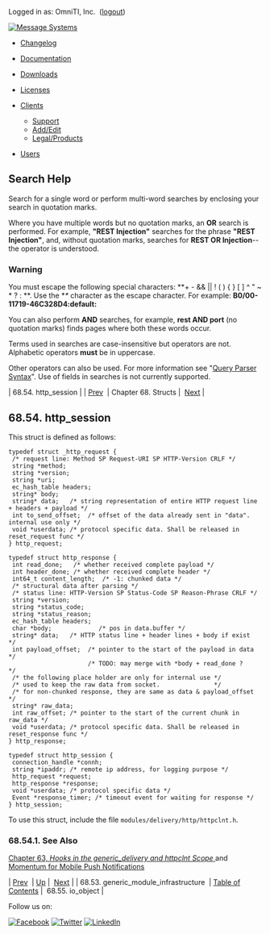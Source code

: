Logged in as: OmniTI, Inc.  ([logout](https://support.messagesystems.com/logout.php))

[![Message Systems](https://support.messagesystems.com/images/ms-white205.png)](https://support.messagesystems.com/start.php) 

*   [Changelog](https://support.messagesystems.com/start.php?show=changelog)
*   [Documentation](https://support.messagesystems.com/docs/)
*   [Downloads](https://support.messagesystems.com/start.php)

*   [Licenses](https://support.messagesystems.com/license_summary.php)
*   <a href="">Clients</a>
    *   [Support](https://support.messagesystems.com/cs.php)
    *   [Add/Edit](https://support.messagesystems.com/edit_client.php)
    *   [Legal/Products](https://support.messagesystems.com/edit_products.php)
*   [Users](https://support.messagesystems.com/edit_customer.php)

## Search Help

Search for a single word or perform multi-word searches by enclosing your search in quotation marks.

Where you have multiple words but no quotation marks, an **OR** search is performed. For example, **"REST Injection"** searches for the phrase **"REST Injection"**, and, without quotation marks, searches for **REST OR Injection**--the operator is understood.

### Warning

You must escape the following special characters: **+ - && || ! ( ) { } [ ] ^ " ~ * ? : \**. Use the **\** character as the escape character. For example: **B0/00-11719-46C328D4\:default\:**

You can also perform **AND** searches, for example, **rest AND port** (no quotation marks) finds pages where both these words occur.

Terms used in searches are case-insensitive but operators are not. Alphabetic operators **must** be in uppercase.

Other operators can also be used. For more information see "[Query Parser Syntax](https://lucene.apache.org/core/old_versioned_docs/versions/3_0_0/queryparsersyntax.html)". Use of fields in searches is not currently supported.

| 68.54. http_session |
| [Prev](structs.generic_module_infrastructure.php)  | Chapter 68. Structs |  [Next](structs.io_object.php) |

## 68.54. http_session

This struct is defined as follows:

```
typedef struct _http_request {
 /* request line: Method SP Request-URI SP HTTP-Version CRLF */
 string *method;
 string *version;
 string *uri;
 ec_hash_table headers;
 string* body;
 string* data;   /* string representation of entire HTTP request line + headers + payload */
 int to_send_offset;  /* offset of the data already sent in "data". internal use only */
 void *userdata; /* protocol specific data. Shall be released in reset_request func */
} http_request;

typedef struct http_response {
 int read_done;   /* whether received complete payload */
 int header_done; /* whether received complete header */
 int64_t content_length;  /* -1: chunked data */
 /* structural data after parsing */
 /* status line: HTTP-Version SP Status-Code SP Reason-Phrase CRLF */
 string *version;          
 string *status_code;       
 string *status_reason;  
 ec_hash_table headers;
 char *body;             /* pos in data.buffer */
 string* data;   /* HTTP status line + header lines + body if exist  */
 int payload_offset;  /* pointer to the start of the payload in data */
                      /* TODO: may merge with *body + read_done ?    */
 /* the following place holder are only for internal use */
 /* used to keep the raw data from socket.               */
 /* for non-chunked response, they are same as data & payload_offset */
 string* raw_data;  
 int raw_offset; /* pointer to the start of the current chunk in raw_data */
 void *userdata; /* protocol specific data. Shall be released in reset_response func */
} http_response;

typedef struct http_session {
 connection_handle *connh;
 string *ipaddr; /* remote ip address, for logging purpose */
 http_request *request;
 http_response *response;
 void *userdata; /* protocol specific data */
 Event *response_timer; /* timeout event for waiting for response */
} http_session;
```

To use this struct, include the file `modules/delivery/http/httpclnt.h`.

### 68.54.1. See Also

[Chapter 63, *Hooks in the generic_delivery and httpclnt Scope*                                           ](hooks.generic_delivery.php "Chapter 63. Hooks in the generic_delivery and httpclnt Scope") and [Momentum for Mobile Push Notifications](https://support.messagesystems.com/docs/web-push/)

| [Prev](structs.generic_module_infrastructure.php)  | [Up](structs.php) |  [Next](structs.io_object.php) |
| 68.53. generic_module_infrastructure  | [Table of Contents](index.php) |  68.55. io_object |

Follow us on:

[![Facebook](https://support.messagesystems.com/images/icon-facebook.png)](http://www.facebook.com/messagesystems) [![Twitter](https://support.messagesystems.com/images/icon-twitter.png)](http://twitter.com/#!/MessageSystems) [![LinkedIn](https://support.messagesystems.com/images/icon-linkedin.png)](http://www.linkedin.com/company/message-systems)